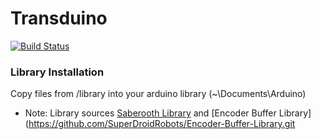 # Transduino

[![Build Status](https://travis-ci.org/Transnavigators/Transduino.svg?branch=master)](https://travis-ci.org/Transnavigators/Transduino)

### Library Installation

Copy files from /library into your arduino library (~\Documents\Arduino)
* Note: Library sources [Saberooth Library](https://www.dimensionengineering.com/software/SabertoothArduinoLibraries.zip) and [Encoder Buffer Library](https://github.com/SuperDroidRobots/Encoder-Buffer-Library.git